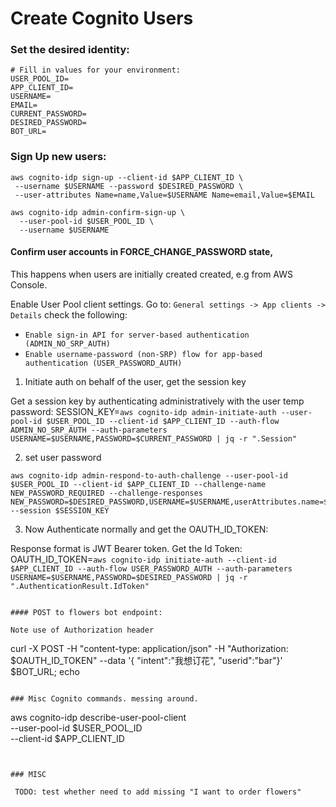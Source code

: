 # Create Cognito Users


### Set the desired identity:
```
# Fill in values for your environment:
USER_POOL_ID=
APP_CLIENT_ID=
USERNAME=
EMAIL=
CURRENT_PASSWORD=
DESIRED_PASSWORD=
BOT_URL=
```

### Sign Up new users:
```
aws cognito-idp sign-up --client-id $APP_CLIENT_ID \
 --username $USERNAME --password $DESIRED_PASSWORD \
 --user-attributes Name=name,Value=$USERNAME Name=email,Value=$EMAIL

aws cognito-idp admin-confirm-sign-up \
  --user-pool-id $USER_POOL_ID \
  --username $USERNAME
```

#### Confirm user accounts in FORCE_CHANGE_PASSWORD state, 

This happens when users are initially created created, e.g from AWS Console.

Enable User Pool client settings. Go to:
```General settings -> App clients -> Details``` 
check the following: 
* ```Enable sign-in API for server-based authentication (ADMIN_NO_SRP_AUTH)```
* ```Enable username-password (non-SRP) flow for app-based authentication (USER_PASSWORD_AUTH)```


1. Initiate auth on behalf of the user, get the session key

Get a session key by authenticating administratively with the user temp password: 
SESSION_KEY=`aws cognito-idp admin-initiate-auth --user-pool-id $USER_POOL_ID --client-id $APP_CLIENT_ID --auth-flow ADMIN_NO_SRP_AUTH --auth-parameters USERNAME=$USERNAME,PASSWORD=$CURRENT_PASSWORD | jq -r ".Session"`

2. set user password
```
aws cognito-idp admin-respond-to-auth-challenge --user-pool-id $USER_POOL_ID --client-id $APP_CLIENT_ID --challenge-name NEW_PASSWORD_REQUIRED --challenge-responses NEW_PASSWORD=$DESIRED_PASSWORD,USERNAME=$USERNAME,userAttributes.name=$USERNAME --session $SESSION_KEY
```

3. Now Authenticate normally and get the OAUTH_ID_TOKEN:

Response format is JWT Bearer token. Get the Id Token:
OAUTH_ID_TOKEN=`aws cognito-idp initiate-auth --client-id $APP_CLIENT_ID --auth-flow USER_PASSWORD_AUTH --auth-parameters USERNAME=$USERNAME,PASSWORD=$DESIRED_PASSWORD | jq -r ".AuthenticationResult.IdToken"`
```

#### POST to flowers bot endpoint:

Note use of Authorization header

```
curl -X POST -H "content-type: application/json" -H "Authorization: $OAUTH_ID_TOKEN"  --data '{ "intent":"我想订花", "userid":"bar"}' $BOT_URL; echo
```

### Misc Cognito commands. messing around.
```
aws cognito-idp describe-user-pool-client \
--user-pool-id $USER_POOL_ID \
--client-id $APP_CLIENT_ID
```


### MISC

 TODO: test whether need to add missing "I want to order flowers"

